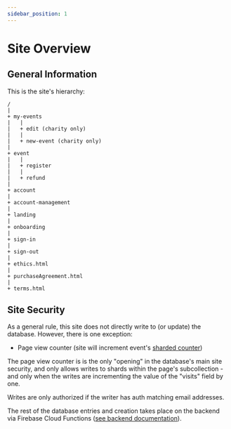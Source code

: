 ```yaml
---
sidebar_position: 1
---
```


# Site Overview

## General Information

This is the site's hierarchy:

```
/
|
+ my-events
|   |
|   + edit (charity only)
|   |
|   + new-event (charity only)
|
+ event
|   |
|   + register
|   |
|   + refund
|
+ account
|
+ account-management
|
+ landing
|
+ onboarding
|
+ sign-in
|
+ sign-out
|
+ ethics.html
|
+ purchaseAgreement.html
|
+ terms.html
```

## Site Security

As a general rule, this site does not directly write to (or update) the database. However, there is one exception:

- Page view counter (site will increment event's [sharded counter](https://firebase.google.com/docs/firestore/solutions/counters))

The page view counter is is the only "opening" in the database's main site security, and only allows writes to shards within the page's subcollection - and only when the writes are incrementing the value of the "visits" field by one.

Writes are only authorized if the writer has auth matching email addresses. 

The rest of the database entries and creation takes place on the backend via Firebase Cloud Functions ([see backend documentation](/docs/backend/services-overview#firebase-cloud-functions)).

